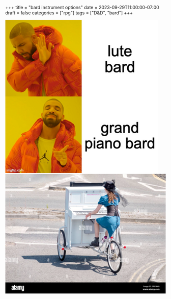 +++
title = "bard instrument options"
date = 2023-09-29T11:00:00-07:00
draft = false
categories = ["rpg"]
tags = ["D&D", "bard"]
+++

![](./lute.png)
![](./piano-bike.png)